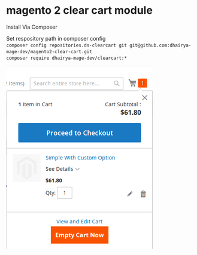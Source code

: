 # magento 2 clear cart module

Install Via Composer

Set respository path in composer config  
`composer config repositories.ds-clearcart git git@github.com:dhairya-mage-dev/magento2-clear-cart.git`  
`composer require dhairya-mage-dev/clearcart:*`

![alt text](https://github.com/dhairya-mage-dev/magento2-clear-cart/blob/1.0.0/clearcart.png)
